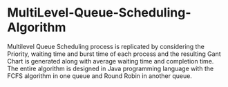 # MultiLevel-Queue-Scheduling-Algorithm

Multilevel Queue Scheduling process is replicated by considering the Priority, waiting time and burst time of each process and the resulting Gant Chart is generated along with average waiting time and completion time. The entire algorithm is designed in Java programming language with the FCFS algorithm in one queue and Round Robin in another queue.
